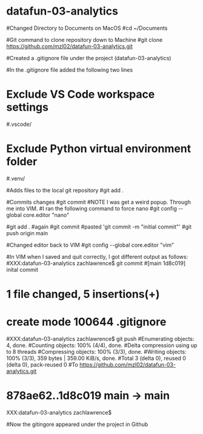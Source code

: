 # datafun-03-analytics

#Changed Directory to Documents on MacOS
#cd ~/Documents

#Git command to clone repository down to Machine
#git clone https://github.com/mzl02/datafun-03-analytics.git

#Created a .gitignore file under the project (datafun-03-analytics)

#In the .gitignore file added the following two lines

# Exclude VS Code workspace settings
#.vscode/

# Exclude Python virtual environment folder
#.venv/

#Adds files to the local git repository
#git add .

#Commits changes
#git commit
#NOTE  I was get a weird popup.  Through me into VIM.
#I ran the following command to force nano
#git config --global core.editor "nano"

#git add .  #again
#git commit
#pasted 'git commit -m "initial commit"'
#git push origin main

#Changed editor back to VIM
#git config --global core.editor "vim"

#In VIM when I saved and quit correctly, I got different output as follows:
#XXX:datafun-03-analytics zachlawrence$ git commit
#[main 1d8c019] inital commit
# 1 file changed, 5 insertions(+)
# create mode 100644 .gitignore
#XXX:datafun-03-analytics zachlawrence$ git push
#Enumerating objects: 4, done.
#Counting objects: 100% (4/4), done.
#Delta compression using up to 8 threads
#Compressing objects: 100% (3/3), done.
#Writing objects: 100% (3/3), 359 bytes | 359.00 KiB/s, done.
#Total 3 (delta 0), reused 0 (delta 0), pack-reused 0
#To https://github.com/mzl02/datafun-03-analytics.git
#   878ae62..1d8c019  main -> main
XXX:datafun-03-analytics zachlawrence$ 

#Now the gitingore appeared under the project in Github